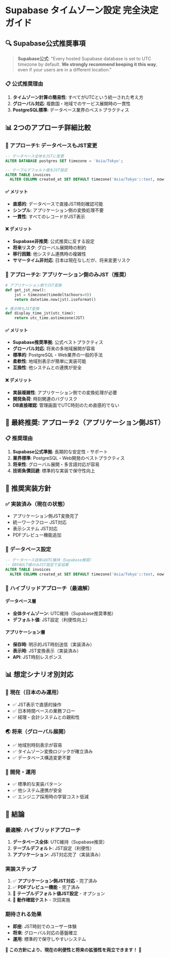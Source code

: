 # Supabase タイムゾーン設定 完全決定ガイド

## 🔍 Supabase公式推奨事項

> **Supabase公式**: "Every hosted Supabase database is set to UTC timezone by default. **We strongly recommend keeping it this way**, even if your users are in a different location."

### 📋 公式推奨理由
1. **タイムゾーン計算の簡易性**: すべてがUTCという統一された考え方
2. **グローバル対応**: 複数国・地域でのサービス展開時の一貫性
3. **PostgreSQL標準**: データベース業界のベストプラクティス

## 📊 2つのアプローチ詳細比較

### 🔧 アプローチ1: データベースもJST変更
```sql
-- データベース全体をJSTに変更
ALTER DATABASE postgres SET timezone = 'Asia/Tokyo';

-- テーブルデフォルト値をJST設定
ALTER TABLE invoices 
  ALTER COLUMN created_at SET DEFAULT timezone('Asia/Tokyo'::text, now());
```

#### ✅ メリット
- **直感的**: データベースで直接JST時刻確認可能
- **シンプル**: アプリケーション側の変換処理不要
- **一貫性**: すべてのレコードがJST表示

#### ❌ デメリット
- **Supabase非推奨**: 公式推奨に反する設定
- **将来リスク**: グローバル展開時の制約
- **移行困難**: 他システム連携時の複雑性
- **サマータイム非対応**: 日本は現在なしだが、将来変更リスク

### 🔧 アプローチ2: アプリケーション側のみJST（推奨）
```python
# アプリケーション側でJST変換
def get_jst_now():
    jst = timezone(timedelta(hours=9))
    return datetime.now(jst).isoformat()

# 表示時もJST変換
def display_time_jst(utc_time):
    return utc_time.astimezone(JST)
```

#### ✅ メリット  
- **Supabase推奨準拠**: 公式ベストプラクティス
- **グローバル対応**: 将来の多地域展開が容易
- **標準的**: PostgreSQL・Web業界の一般的手法
- **柔軟性**: 地域別表示が簡単に実装可能
- **互換性**: 他システムとの連携が安全

#### ❌ デメリット
- **実装複雑性**: アプリケーション側での変換処理が必要
- **開発負荷**: 時刻関連のバグリスク
- **DB直接確認**: 管理画面でUTC時刻のため直感的でない

## 🎯 **最終推奨: アプローチ2（アプリケーション側JST）**

### 📋 推奨理由
1. **Supabase公式準拠**: 長期的な安定性・サポート
2. **業界標準**: PostgreSQL・Web開発のベストプラクティス
3. **将来性**: グローバル展開・多言語対応が容易
4. **技術負債回避**: 標準的な実装で保守性向上

## 🚀 推奨実装方針

### ✅ **実装済み（現在の状態）**
- アプリケーション側JST変換完了
- 統一ワークフロー JST対応
- 表示システム JST対応
- PDFプレビュー機能追加

### 🔧 **データベース設定**
```sql
-- データベース自体はUTC維持（Supabase推奨）
-- DEFAULT値のみJST設定で妥協案
ALTER TABLE invoices 
  ALTER COLUMN created_at SET DEFAULT timezone('Asia/Tokyo'::text, now());
```

### 🎯 **ハイブリッドアプローチ（最適解）**

#### **データベース層**
- **全体タイムゾーン**: UTC維持（Supabase推奨準拠）
- **デフォルト値**: JST設定（利便性向上）

#### **アプリケーション層**
- **保存時**: 明示的JST時刻送信（実装済み）
- **表示時**: JST変換表示（実装済み）
- **API**: JST時刻レスポンス

## 📊 想定シナリオ別対応

### 🏢 **現在（日本のみ運用）**
- ✅ JST表示で直感的操作
- ✅ 日本時間ベースの業務フロー
- ✅ 経理・会計システムとの親和性

### 🌏 **将来（グローバル展開）**
- ✅ 地域別時刻表示が容易
- ✅ タイムゾーン変換ロジックが確立済み
- ✅ データベース構造変更不要

### 🔧 **開発・運用**
- ✅ 標準的な実装パターン
- ✅ 他システム連携が安全
- ✅ エンジニア採用時の学習コスト低減

## 🎉 結論

### **最適解: ハイブリッドアプローチ**

1. **データベース全体**: UTC維持（Supabase推奨）
2. **テーブルデフォルト**: JST設定（利便性）  
3. **アプリケーション**: JST対応完了（実装済み）

### **実装ステップ**
1. ✅ **アプリケーション側JST対応** - 完了済み
2. ✅ **PDFプレビュー機能** - 完了済み  
3. 🔧 **テーブルデフォルト値JST設定** - オプション
4. 🧪 **動作確認テスト** - 次回実施

### **期待される効果**
- **即座**: JST時刻でのユーザー体験
- **将来**: グローバル対応の基盤確立
- **運用**: 標準的で保守しやすいシステム

**📝 この方針により、現在の利便性と将来の拡張性を両立できます！** 🚀 